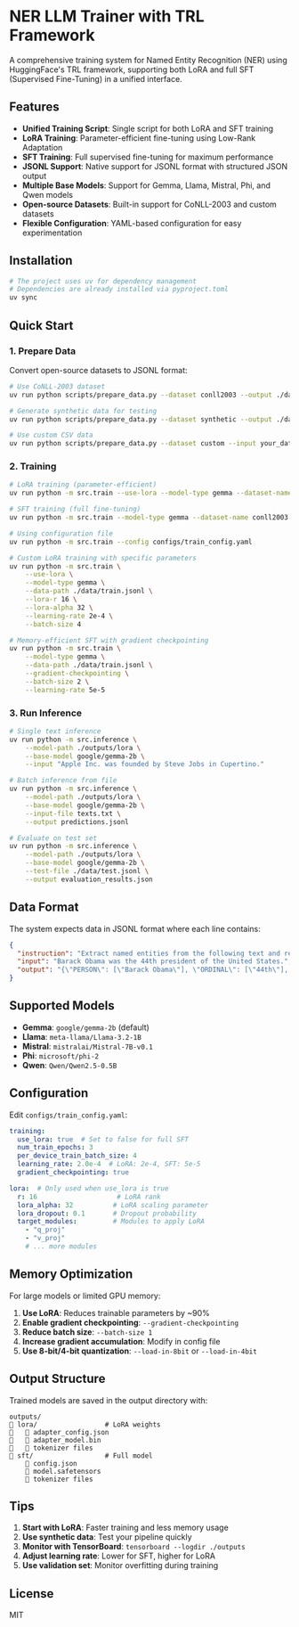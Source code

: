 # NER LLM Trainer with TRL Framework

A comprehensive training system for Named Entity Recognition (NER) using HuggingFace's TRL framework, supporting both LoRA and full SFT (Supervised Fine-Tuning) in a unified interface.

## Features

- **Unified Training Script**: Single script for both LoRA and SFT training
- **LoRA Training**: Parameter-efficient fine-tuning using Low-Rank Adaptation
- **SFT Training**: Full supervised fine-tuning for maximum performance
- **JSONL Support**: Native support for JSONL format with structured JSON output
- **Multiple Base Models**: Support for Gemma, Llama, Mistral, Phi, and Qwen models
- **Open-source Datasets**: Built-in support for CoNLL-2003 and custom datasets
- **Flexible Configuration**: YAML-based configuration for easy experimentation

## Installation

```bash
# The project uses uv for dependency management
# Dependencies are already installed via pyproject.toml
uv sync
```

## Quick Start

### 1. Prepare Data

Convert open-source datasets to JSONL format:

```bash
# Use CoNLL-2003 dataset
uv run python scripts/prepare_data.py --dataset conll2003 --output ./data

# Generate synthetic data for testing
uv run python scripts/prepare_data.py --dataset synthetic --output ./data --num-samples 1000

# Use custom CSV data
uv run python scripts/prepare_data.py --dataset custom --input your_data.csv --output ./data
```

### 2. Training

```bash
# LoRA training (parameter-efficient)
uv run python -m src.train --use-lora --model-type gemma --dataset-name conll2003

# SFT training (full fine-tuning)
uv run python -m src.train --model-type gemma --dataset-name conll2003

# Using configuration file
uv run python -m src.train --config configs/train_config.yaml

# Custom LoRA training with specific parameters
uv run python -m src.train \
    --use-lora \
    --model-type gemma \
    --data-path ./data/train.jsonl \
    --lora-r 16 \
    --lora-alpha 32 \
    --learning-rate 2e-4 \
    --batch-size 4

# Memory-efficient SFT with gradient checkpointing
uv run python -m src.train \
    --model-type gemma \
    --data-path ./data/train.jsonl \
    --gradient-checkpointing \
    --batch-size 2 \
    --learning-rate 5e-5
```

### 3. Run Inference

```bash
# Single text inference
uv run python -m src.inference \
    --model-path ./outputs/lora \
    --base-model google/gemma-2b \
    --input "Apple Inc. was founded by Steve Jobs in Cupertino."

# Batch inference from file
uv run python -m src.inference \
    --model-path ./outputs/lora \
    --base-model google/gemma-2b \
    --input-file texts.txt \
    --output predictions.jsonl

# Evaluate on test set
uv run python -m src.inference \
    --model-path ./outputs/lora \
    --base-model google/gemma-2b \
    --test-file ./data/test.jsonl \
    --output evaluation_results.json
```

## Data Format

The system expects data in JSONL format where each line contains:

```json
{
  "instruction": "Extract named entities from the following text and return them in JSON format.",
  "input": "Barack Obama was the 44th president of the United States.",
  "output": "{\"PERSON\": [\"Barack Obama\"], \"ORDINAL\": [\"44th\"], \"GPE\": [\"United States\"]}"
}
```

## Supported Models

- **Gemma**: `google/gemma-2b` (default)
- **Llama**: `meta-llama/Llama-3.2-1B`
- **Mistral**: `mistralai/Mistral-7B-v0.1`
- **Phi**: `microsoft/phi-2`
- **Qwen**: `Qwen/Qwen2.5-0.5B`

## Configuration

Edit `configs/train_config.yaml`:

```yaml
training:
  use_lora: true  # Set to false for full SFT
  num_train_epochs: 3
  per_device_train_batch_size: 4
  learning_rate: 2.0e-4  # LoRA: 2e-4, SFT: 5e-5
  gradient_checkpointing: true

lora:  # Only used when use_lora is true
  r: 16                    # LoRA rank
  lora_alpha: 32          # LoRA scaling parameter
  lora_dropout: 0.1       # Dropout probability
  target_modules:         # Modules to apply LoRA
    - "q_proj"
    - "v_proj"
    # ... more modules
```


## Memory Optimization

For large models or limited GPU memory:

1. **Use LoRA**: Reduces trainable parameters by ~90%
2. **Enable gradient checkpointing**: `--gradient-checkpointing`
3. **Reduce batch size**: `--batch-size 1`
4. **Increase gradient accumulation**: Modify in config file
5. **Use 8-bit/4-bit quantization**: `--load-in-8bit` or `--load-in-4bit`

## Output Structure

Trained models are saved in the output directory with:

```
outputs/
   lora/                 # LoRA weights
      adapter_config.json
      adapter_model.bin
      tokenizer files
   sft/                  # Full model
       config.json
       model.safetensors
       tokenizer files
```

## Tips

1. **Start with LoRA**: Faster training and less memory usage
2. **Use synthetic data**: Test your pipeline quickly
3. **Monitor with TensorBoard**: `tensorboard --logdir ./outputs`
4. **Adjust learning rate**: Lower for SFT, higher for LoRA
5. **Use validation set**: Monitor overfitting during training

## License

MIT